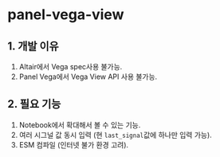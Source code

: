 # panel-vega-view

## 1. 개발 이유
1. Altair에서 Vega spec사용 불가능.
2. Panel Vega에서 Vega View API 사용 불가능.

## 2. 필요 기능
1. Notebook에서 확대해서 볼 수 있는 기능.
2. 여러 시그널 값 동시 입력 (현 `last_signal`값에 하나만 입력 가능).
3. ESM 컴파일 (인터넷 불가 환경 고려).
